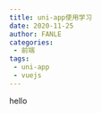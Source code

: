```yaml
---
title: uni-app使用学习
date: 2020-11-25
author: FANLE
categories:
 - 前端
tags:
 - uni-app
 - vuejs
---
```



hello